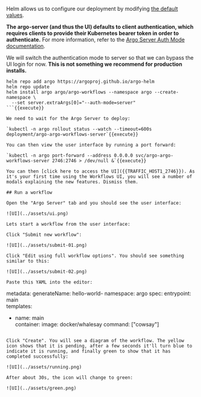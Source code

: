 Helm allows us to configure our deployment by modifying [the default values](https://github.com/argoproj/argo-helm/blob/main/charts/argo-workflows/values.yaml).

**The argo-server (and thus the UI) defaults to client authentication, which requires clients to provide their Kubernetes bearer token in order to authenticate.** For more information, refer to the [Argo Server Auth Mode documentation](https://argoproj.github.io/argo-workflows/argo-server-auth-mode/).

We will switch the authentication mode to server so that we can bypass the UI login for now. **This is not something we recommend for production installs.**

```
helm repo add argo https://argoproj.github.io/argo-helm
helm repo update
helm install argo argo/argo-workflows --namespace argo --create-namespace \
  --set server.extraArgs[0]="--auth-mode=server"
```{{execute}}

We need to wait for the Argo Server to deploy:

`kubectl -n argo rollout status --watch --timeout=600s deployment/argo-argo-workflows-server`{{execute}}

You can then view the user interface by running a port forward:

`kubectl -n argo port-forward --address 0.0.0.0 svc/argo-argo-workflows-server 2746:2746 > /dev/null &`{{execute}}

You can then [click here to access the UI]({{TRAFFIC_HOST1_2746}}). As it's your first time using the Workflows UI, you will see a number of modals explaining the new features. Dismiss them.

## Run a workflow

Open the "Argo Server" tab and you should see the user interface:

![UI](../assets/ui.png)

Lets start a workflow from the user interface:

Click "Submit new workflow":

![UI](../assets/submit-01.png)

Click "Edit using full workflow options". You should see something similar to this:

![UI](../assets/submit-02.png)

Paste this YAML into the editor:

```
metadata:
  generateName: hello-world-
  namespace: argo
spec:
  entrypoint: main        
  templates:
  - name: main           
    container:
      image: docker/whalesay
      command: ["cowsay"]
```{{copy}}

Click "Create". You will see a diagram of the workflow. The yellow icon shows that it is pending, after a few seconds it'll turn blue to indicate it is running, and finally green to show that it has completed successfully:

![UI](../assets/running.png)

After about 30s, the icon will change to green:

![UI](../assets/green.png)
